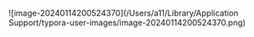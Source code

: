 ![image-20240114200524370](/Users/a11/Library/Application Support/typora-user-images/image-20240114200524370.png)